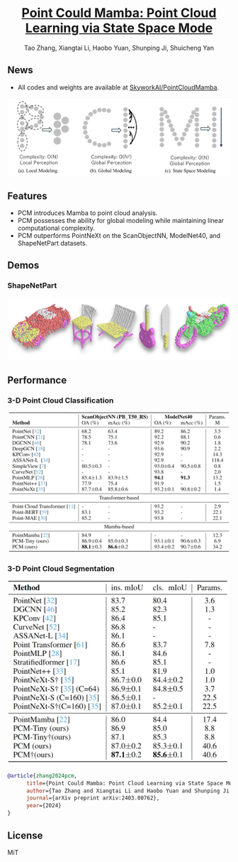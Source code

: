 
<div align="center">

# [Point Could Mamba: Point Cloud Learning via State Space Mode](https://arxiv.org/abs/2403.00762)
Tao Zhang, Xiangtai Li, Haobo Yuan, Shunping Ji, Shuicheng Yan

</div>

## News
- All codes and weights are available at [SkyworkAI/PointCloudMamba](https://github.com/SkyworkAI/PointCloudMamba).

<div align="center">

<img src="https://github.com/zhang-tao-whu/paper_images/blob/master/pcm/pcm-idea.png" width="800"/>

</div>

## Features
- PCM introduces Mamba to point cloud analysis.
- PCM possesses the ability for global modeling while maintaining linear computational complexity.
- PCM outperforms PointNeXt on the ScanObjectNN, ModelNet40, and ShapeNetPart datasets.

## Demos
### ShapeNetPart
<img src="https://github.com/zhang-tao-whu/paper_images/blob/master/pcm/pcm-demo.png" width="800"/>

## Performance
### 3-D Point Cloud Classification
<img src="https://github.com/zhang-tao-whu/paper_images/blob/master/pcm/pcm-exp-1.png" width="600"/>

### 3-D Point Cloud Segmentation
<img src="https://github.com/zhang-tao-whu/paper_images/blob/master/pcm/pcm-exp-2.png" width="500"/>

```BibTeX
@article{zhang2024pcm,
      title={Point Could Mamba: Point Cloud Learning via State Space Model}, 
      author={Tao Zhang and Xiangtai Li and Haobo Yuan and Shunping Ji and Shuicheng Yan},
      journal={arXiv preprint arXiv:2403.00762},
      year={2024}
}

```

## License

MiT
